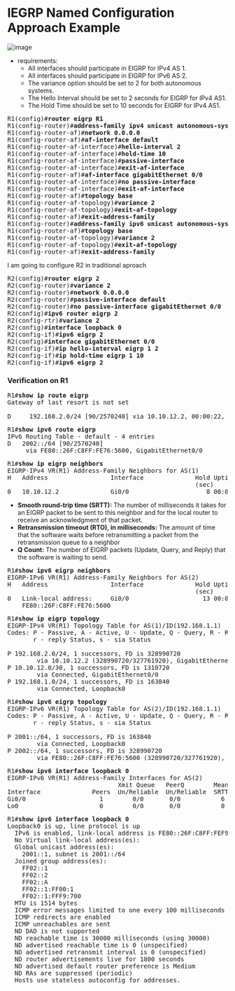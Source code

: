 # IEGRP Named Configuration Approach Example

![image](https://user-images.githubusercontent.com/31813625/33921238-8f85d278-df90-11e7-994c-734140680c63.png)

* requirements:
  * All interfaces should participate in EIGRP for IPv4 AS 1.
  * All interfaces should participate in EIGRP for IPv6 AS 2.
  * The variance option should be set to 2 for both autonomous systems.
  * The Hello Interval should be set to 2 seconds for EIGRP for IPv4 AS1.
  * The Hold Time should be set to 10 seconds for EIGRP for IPv4 AS1.
<pre>
R1(config)#<b>router eigrp R1</b>
R1(config-router)#<b>address-family ipv4 unicast autonomous-system 1</b>
R1(config-router-af)#<b>network 0.0.0.0</b>
R1(config-router-af)#<b>af-interface default</b>
R1(config-router-af-interface)#<b>hello-interval 2</b>
R1(config-router-af-interface)#<b>hold-time 10</b>
R1(config-router-af-interface)#<b>passive-interface</b>
R1(config-router-af-interface)#<b>exit-af-interface</b>
R1(config-router-af)#<b>af-interface gigabitEthernet 0/0</b>
R1(config-router-af-interface)#<b>no passive-interface</b>
R1(config-router-af-interface)#<b>exit-af-interface</b>
R1(config-router-af)#<b>topology base</b>
R1(config-router-af-topology)#<b>variance 2</b>
R1(config-router-af-topology)#<b>exit-af-topology</b>
R1(config-router-af)#<b>exit-address-family</b>
R1(config-router)#<b>address-family ipv6 unicast autonomous-system 2</b>
R1(config-router-af)#<b>topology base</b>
R1(config-router-af-topology)#<b>variance 2</b>
R1(config-router-af-topology)#<b>exit-af-topology</b>
R1(config-router-af)#<b>exit-address-family</b>
</pre>

I am going to configure R2 in traditional aproach
<pre>
R2(config)#<b>router eigrp 2</b>
R2(config-router)#<b>variance 2</b>
R2(config-router)#<b>network 0.0.0.0</b>
R2(config-router)#<b>passive-interface default</b>
R2(config-router)#<b>no passive-interface gigabitEthernet 0/0</b>
R2(config)#<b>ipv6 router eigrp 2</b>
R2(config-rtr)#<b>variance 2</b>
R2(config)#<b>interface loopback 0</b>
R2(config-if)#<b>ipv6 eigrp 2</b>
R2(config)#<b>interface gigabitEthernet 0/0</b>
R2(config-if)#<b>ip hello-interval eigrp 1 2</b>
R2(config-if)#<b>ip hold-time eigrp 1 10</b>
R2(config-if)#<b>ipv6 eigrp 2</b>
</pre>

### Verification on R1
<pre>
R1#<b>show ip route eigrp</b>
Gateway of last resort is not set

D     192.168.2.0/24 [90/2570240] via 10.10.12.2, 00:00:22, GigabitEthernet0/0
</pre>

<pre>
R1#<b>show ipv6 route eigrp</b>
IPv6 Routing Table - default - 4 entries
D   2002::/64 [90/2570240]
     via FE80::26F:C8FF:FE76:5600, GigabitEthernet0/0
</pre>

<pre>
R1#<b>show ip eigrp neighbors</b>
EIGRP-IPv4 VR(R1) Address-Family Neighbors for AS(1)
H   Address                 Interface              Hold Uptime   SRTT   RTO  Q  Seq
                                                   (sec)         (ms)       Cnt Num
0   10.10.12.2              Gi0/0                     8 00:01:29    9   100  0  5
</pre>
* **Smooth round-trip time (SRTT):** The number of milliseconds it takes for an EIGRP packet to be sent to this neighbor and for the local router to receive an acknowledgment of that packet.
* **Retransmission timeout (RTO), in milliseconds:** The amount of time that the software waits before retransmitting a packet from the retransmission queue to a neighbor
* **Q Count:** The number of EIGRP packets (Update, Query, and Reply) that the software is waiting to send.
<pre>
R1#<b>show ipv6 eigrp neighbors</b>
EIGRP-IPv6 VR(R1) Address-Family Neighbors for AS(2)
H   Address                 Interface              Hold Uptime   SRTT   RTO  Q  Seq
                                                   (sec)         (ms)       Cnt Num
0   Link-local address:     Gi0/0                    13 00:07:01    6   100  0  3
    FE80::26F:C8FF:FE76:5600
</pre>

<pre>
R1#<b>show ip eigrp topology</b>
EIGRP-IPv4 VR(R1) Topology Table for AS(1)/ID(192.168.1.1)
Codes: P - Passive, A - Active, U - Update, Q - Query, R - Reply,
       r - reply Status, s - sia Status

P 192.168.2.0/24, 1 successors, FD is 328990720
        via 10.10.12.2 (328990720/327761920), GigabitEthernet0/0
P 10.10.12.0/30, 1 successors, FD is 1310720
        via Connected, GigabitEthernet0/0
P 192.168.1.0/24, 1 successors, FD is 163840
        via Connected, Loopback0
</pre>

<pre>
R1#<b>show ipv6 eigrp topology</b>
EIGRP-IPv6 VR(R1) Topology Table for AS(2)/ID(192.168.1.1)
Codes: P - Passive, A - Active, U - Update, Q - Query, R - Reply,
       r - reply Status, s - sia Status

P 2001::/64, 1 successors, FD is 163840
        via Connected, Loopback0
P 2002::/64, 1 successors, FD is 328990720
        via FE80::26F:C8FF:FE76:5600 (328990720/327761920), GigabitEthernet0/0
</pre>

<pre>
R1#<b>show ipv6 interface loopback 0</b>
EIGRP-IPv6 VR(R1) Address-Family Interfaces for AS(2)
                              Xmit Queue   PeerQ        Mean   Pacing Time   Multicast    Pending
Interface              Peers  Un/Reliable  Un/Reliable  SRTT   Un/Reliable   Flow Timer   Routes
Gi0/0                    1        0/0       0/0           6       0/0           50           0
Lo0                      0        0/0       0/0           0       0/0            0           0
</pre>

<pre>
R1#<b>show ipv6 interface loopback 0</b>
Loopback0 is up, line protocol is up
  IPv6 is enabled, link-local address is FE80::26F:C8FF:FEF9:700
  No Virtual link-local address(es):
  Global unicast address(es):
    2001::1, subnet is 2001::/64
  Joined group address(es):
    FF02::1
    FF02::2
    FF02::A
    FF02::1:FF00:1
    FF02::1:FFF9:700
  MTU is 1514 bytes
  ICMP error messages limited to one every 100 milliseconds
  ICMP redirects are enabled
  ICMP unreachables are sent
  ND DAD is not supported
  ND reachable time is 30000 milliseconds (using 30000)
  ND advertised reachable time is 0 (unspecified)
  ND advertised retransmit interval is 0 (unspecified)
  ND router advertisements live for 1800 seconds
  ND advertised default router preference is Medium
  ND RAs are suppressed (periodic)
  Hosts use stateless autoconfig for addresses.
</pre>